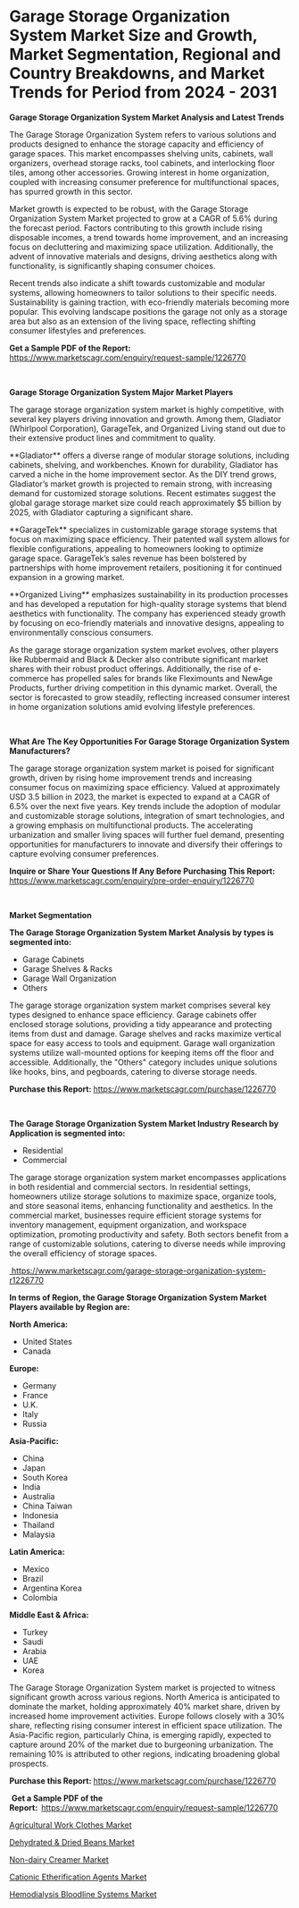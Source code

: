 <p><h1>Garage Storage Organization System Market Size and Growth, Market Segmentation, Regional and Country Breakdowns, and Market Trends for Period from 2024 -  2031</h1></p><p><strong>Garage Storage Organization System Market Analysis and Latest Trends</strong></p>
<p><p>The Garage Storage Organization System refers to various solutions and products designed to enhance the storage capacity and efficiency of garage spaces. This market encompasses shelving units, cabinets, wall organizers, overhead storage racks, tool cabinets, and interlocking floor tiles, among other accessories. Growing interest in home organization, coupled with increasing consumer preference for multifunctional spaces, has spurred growth in this sector.</p><p>Market growth is expected to be robust, with the Garage Storage Organization System Market projected to grow at a CAGR of 5.6% during the forecast period. Factors contributing to this growth include rising disposable incomes, a trend towards home improvement, and an increasing focus on decluttering and maximizing space utilization. Additionally, the advent of innovative materials and designs, driving aesthetics along with functionality, is significantly shaping consumer choices.</p><p>Recent trends also indicate a shift towards customizable and modular systems, allowing homeowners to tailor solutions to their specific needs. Sustainability is gaining traction, with eco-friendly materials becoming more popular. This evolving landscape positions the garage not only as a storage area but also as an extension of the living space, reflecting shifting consumer lifestyles and preferences.</p></p>
<p><strong>Get a Sample PDF of the Report:&nbsp;</strong> <a href="https://www.marketscagr.com/enquiry/request-sample/1226770?utm_campaign=1177&utm_medium=2&utm_source=Github&utm_content=ia&utm_term=14102024&utm_id=garage-storage-organization-system">https://www.marketscagr.com/enquiry/request-sample/1226770</a></p>
<p>&nbsp;</p>
<p><strong>Garage Storage Organization System Major Market Players</strong></p>
<p><p>The garage storage organization system market is highly competitive, with several key players driving innovation and growth. Among them, Gladiator (Whirlpool Corporation), GarageTek, and Organized Living stand out due to their extensive product lines and commitment to quality.</p><p>**Gladiator** offers a diverse range of modular storage solutions, including cabinets, shelving, and workbenches. Known for durability, Gladiator has carved a niche in the home improvement sector. As the DIY trend grows, Gladiator’s market growth is projected to remain strong, with increasing demand for customized storage solutions. Recent estimates suggest the global garage storage market size could reach approximately $5 billion by 2025, with Gladiator capturing a significant share.</p><p>**GarageTek** specializes in customizable garage storage systems that focus on maximizing space efficiency. Their patented wall system allows for flexible configurations, appealing to homeowners looking to optimize garage space. GarageTek’s sales revenue has been bolstered by partnerships with home improvement retailers, positioning it for continued expansion in a growing market.</p><p>**Organized Living** emphasizes sustainability in its production processes and has developed a reputation for high-quality storage systems that blend aesthetics with functionality. The company has experienced steady growth by focusing on eco-friendly materials and innovative designs, appealing to environmentally conscious consumers.</p><p>As the garage storage organization system market evolves, other players like Rubbermaid and Black & Decker also contribute significant market shares with their robust product offerings. Additionally, the rise of e-commerce has propelled sales for brands like Fleximounts and NewAge Products, further driving competition in this dynamic market. Overall, the sector is forecasted to grow steadily, reflecting increased consumer interest in home organization solutions amid evolving lifestyle preferences.</p></p>
<p>&nbsp;</p>
<p><strong>What Are The Key Opportunities For Garage Storage Organization System Manufacturers?</strong></p>
<p><p>The garage storage organization system market is poised for significant growth, driven by rising home improvement trends and increasing consumer focus on maximizing space efficiency. Valued at approximately USD 3.5 billion in 2023, the market is expected to expand at a CAGR of 6.5% over the next five years. Key trends include the adoption of modular and customizable storage solutions, integration of smart technologies, and a growing emphasis on multifunctional products. The accelerating urbanization and smaller living spaces will further fuel demand, presenting opportunities for manufacturers to innovate and diversify their offerings to capture evolving consumer preferences.</p></p>
<p><strong>Inquire or Share Your Questions If Any Before Purchasing This Report:</strong> <a href="https://www.marketscagr.com/enquiry/pre-order-enquiry/1226770?utm_campaign=1177&utm_medium=2&utm_source=Github&utm_content=ia&utm_term=14102024&utm_id=garage-storage-organization-system">https://www.marketscagr.com/enquiry/pre-order-enquiry/1226770</a></p>
<p>&nbsp;</p>
<p><strong>Market Segmentation</strong></p>
<p><strong>The Garage Storage Organization System Market Analysis by types is segmented into:</strong></p>
<p><ul><li>Garage Cabinets</li><li>Garage Shelves & Racks</li><li>Garage Wall Organization</li><li>Others</li></ul></p>
<p><p>The garage storage organization system market comprises several key types designed to enhance space efficiency. Garage cabinets offer enclosed storage solutions, providing a tidy appearance and protecting items from dust and damage. Garage shelves and racks maximize vertical space for easy access to tools and equipment. Garage wall organization systems utilize wall-mounted options for keeping items off the floor and accessible. Additionally, the "Others" category includes unique solutions like hooks, bins, and pegboards, catering to diverse storage needs.</p></p>
<p><strong>Purchase this Report:&nbsp;</strong><a href="https://www.marketscagr.com/purchase/1226770?utm_campaign=1177&utm_medium=2&utm_source=Github&utm_content=ia&utm_term=14102024&utm_id=garage-storage-organization-system">https://www.marketscagr.com/purchase/1226770</a></p>
<p>&nbsp;</p>
<p><strong>The Garage Storage Organization System Market Industry Research by Application is segmented into:</strong></p>
<p><ul><li>Residential</li><li>Commercial</li></ul></p>
<p><p>The garage storage organization system market encompasses applications in both residential and commercial sectors. In residential settings, homeowners utilize storage solutions to maximize space, organize tools, and store seasonal items, enhancing functionality and aesthetics. In the commercial market, businesses require efficient storage systems for inventory management, equipment organization, and workspace optimization, promoting productivity and safety. Both sectors benefit from a range of customizable solutions, catering to diverse needs while improving the overall efficiency of storage spaces.</p></p>
<p><a href="https://www.marketscagr.com/garage-storage-organization-system-r1226770?utm_campaign=1177&utm_medium=2&utm_source=Github&utm_content=ia&utm_term=14102024&utm_id=garage-storage-organization-system">&nbsp;https://www.marketscagr.com/garage-storage-organization-system-r1226770</a></p>
<p><strong>In terms of Region, the Garage Storage Organization System Market Players available by Region are:</strong></p>
<p>
    <p> <strong> North America: </strong>
        <ul>
            <li>United States</li>
            <li>Canada</li>
        </ul>
        </p> 
    <p> <strong> Europe: </strong>
        <ul>
            <li>Germany</li>
            <li>France</li>
            <li>U.K.</li>
            <li>Italy</li>
            <li>Russia</li>
        </ul>
        </p> 
    <p> <strong> Asia-Pacific: </strong>
        <ul>
            <li>China</li>
            <li>Japan</li>
            <li>South Korea</li>
            <li>India</li>
            <li>Australia</li>
            <li>China Taiwan</li>
            <li>Indonesia</li>
            <li>Thailand</li>
            <li>Malaysia</li>
        </ul>
        </p> 
    <p> <strong> Latin America: </strong>
        <ul>
            <li>Mexico</li>
            <li>Brazil</li>
            <li>Argentina Korea</li>
            <li>Colombia</li>
        </ul>
        </p> 
    <p> <strong> Middle East & Africa: </strong>
        <ul>
            <li>Turkey</li>
            <li>Saudi</li>
            <li>Arabia</li>
            <li>UAE</li>
            <li>Korea</li>
        </ul>
    </p>
    </p>
<p><p>The Garage Storage Organization System market is projected to witness significant growth across various regions. North America is anticipated to dominate the market, holding approximately 40% market share, driven by increased home improvement activities. Europe follows closely with a 30% share, reflecting rising consumer interest in efficient space utilization. The Asia-Pacific region, particularly China, is emerging rapidly, expected to capture around 20% of the market due to burgeoning urbanization. The remaining 10% is attributed to other regions, indicating broadening global prospects.</p></p>
<p><strong>Purchase this Report: </strong><a href="https://www.marketscagr.com/purchase/1226770?utm_campaign=1177&utm_medium=2&utm_source=Github&utm_content=ia&utm_term=14102024&utm_id=garage-storage-organization-system">https://www.marketscagr.com/purchase/1226770</a></p>
<p>&nbsp;<strong>Get a Sample PDF of the Report:&nbsp;&nbsp;</strong><a href="https://www.marketscagr.com/enquiry/request-sample/1226770?utm_campaign=1177&utm_medium=2&utm_source=Github&utm_content=ia&utm_term=14102024&utm_id=garage-storage-organization-system">https://www.marketscagr.com/enquiry/request-sample/1226770</a></p>
<p><strong></strong></p>
<p><p><a href="https://github.com/cecilebbruhter/Market-Research-Report-List-1/blob/main/agricultural-work-clothes-market.md?utm_campaign=1177&utm_medium=2&utm_source=Github&utm_content=ia&utm_term=14102024&utm_id=garage-storage-organization-system">Agricultural Work Clothes Market</a></p><p><a href="https://github.com/doyeme32g/Market-Research-Report-List-1/blob/main/dehydrated-dried-beans-market.md?utm_campaign=1177&utm_medium=2&utm_source=Github&utm_content=ia&utm_term=14102024&utm_id=garage-storage-organization-system">Dehydrated & Dried Beans Market</a></p><p><a href="https://www.linkedin.com/pulse/pulse-non-dairy-creamer-rhythms-change-market-resonance-ycyfc?trk=public_post_embed_feed-article-content&utm_campaign=1177&utm_medium=2&utm_source=Github&utm_content=ia&utm_term=14102024&utm_id=garage-storage-organization-system">Non-dairy Creamer Market</a></p><p><a href="https://www.linkedin.com/pulse/cationic-etherification-agents-revenue-growth-report-wwo8c?trk=public_post_embed_feed-article-content&utm_campaign=1177&utm_medium=2&utm_source=Github&utm_content=ia&utm_term=14102024&utm_id=garage-storage-organization-system">Cationic Etherification Agents Market</a></p><p><a href="https://www.linkedin.com/pulse/hemodialysis-bloodline-systems-market-strategic-insights-zbewc?trk=public_post_embed_feed-article-content&utm_campaign=1177&utm_medium=2&utm_source=Github&utm_content=ia&utm_term=14102024&utm_id=garage-storage-organization-system">Hemodialysis Bloodline Systems Market</a></p></p>